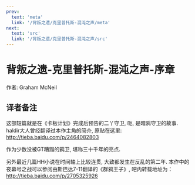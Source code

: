 ```yaml
---
prev:
  text: 'meta'
  link: '/背叛之遗/克里普托斯-混沌之声/meta'
next:
  text: 'src'
  link: '/背叛之遗/克里普托斯-混沌之声/src'
---
```


# 背叛之遗-克里普托斯-混沌之声-序章

作者: Graham McNeil

## 译者备注

这部短篇就是在《卡板计划》完成后预告的二丫守卫, 呃, 是暗鸦守卫的故事. haldir大人曾经翻译过本作主角的简介, 原贴在这里: <http://tieba.baidu.com/p/2464082803>

作为少数没被GT糟蹋的鸦卫, 堪称三十千年的亮点.

另外最近几篇HH小说在时间轴上比较连贯, 大致都发生在反乱的第二年. 本作中的夜幕号之战可以参阅由斯巴达7-11翻译的《群鸦王子》, 吧内转载地址为： <http://tieba.baidu.com/p/2705325926>
